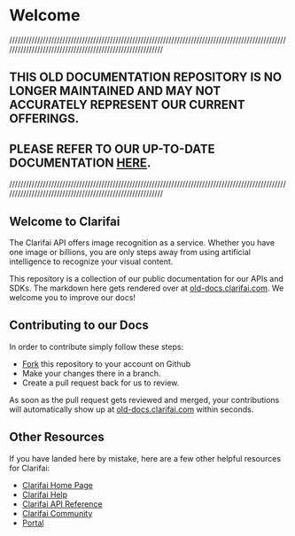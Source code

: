 # Welcome

//////////////////////////////////////////////////////////////////////////////////////////////////////////////////////////////////////////////////////////
## THIS OLD DOCUMENTATION REPOSITORY IS NO LONGER MAINTAINED AND MAY NOT ACCURATELY REPRESENT OUR CURRENT OFFERINGS.
## PLEASE REFER TO OUR UP-TO-DATE DOCUMENTATION [HERE](https://github.com/Clarifai/docs).
//////////////////////////////////////////////////////////////////////////////////////////////////////////////////////////////////////////////////////////

## Welcome to Clarifai

The Clarifai API offers image recognition as a service. Whether you have one image or billions, you are only steps away from using artificial intelligence to recognize your visual content.

This repository is a collection of our public documentation for our APIs and SDKs. The markdown here gets rendered over at [old-docs.clarifai.com](https://old-docs.clarifai.com). We welcome you to improve our docs!

## Contributing to our Docs

In order to contribute simply follow these steps:
* [Fork](https://help.github.com/en/articles/fork-a-repo) this repository to your account on Github
* Make your changes there in a branch.
* Create a pull request back for us to review.

As soon as the pull request gets reviewed and merged, your contributions will automatically show up at [old-docs.clarifai.com](https://old-docs.clarifai.com) within seconds.

## Other Resources

If you have landed here by mistake, here are a few other helpful resources for Clarifai:

* [Clarifai Home Page](https://www.clarifai.com)
* [Clarifai Help](https://help.clarifai.com/hc/en-us)
* [Clarifai API Reference](https://api.clarifai.com/api-doc/)
* [Clarifai Community](https://www.clarifai.com/developers/community) 
* [Portal](https://portal.clarifai.com)
